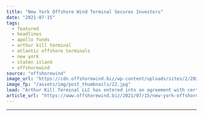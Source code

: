 ```yaml
---
title: "New York Offshore Wind Terminal Secures Investors"
date: "2021-07-15"
tags: 
  - featured
  - headlines
  - apollo funds
  - arthur kill terminal
  - atlantic offshore terminals
  - new york
  - staten island
  - offshorewind
source: "offshorewind"
image_url: "https://cdn.offshorewind.biz/wp-content/uploads/sites/2/2020/02/20105153/New-York-Congressman-Backs-Arthur-Kill-Terminal-Offshore-Wind-Plans.jpg"
image_fp: "/assets/img/post_thumbnails/22.jpg"
lead: "Arthur Kill Terminal LLC has entered into an agreement with certain funds managed by"
article_url: "https://www.offshorewind.biz/2021/07/15/new-york-offshore-wind-terminal-secures-investors/"
---
```


---
